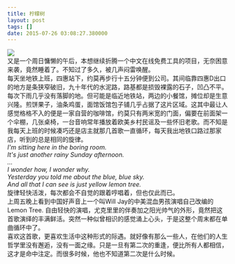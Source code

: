 ```yaml
---
title: 柠檬树
layout: post
tags: []
date: 2015-07-26 03:08:27.380000
---
```

![]({{site.cdnurl}}/assets/images/posts/2015/07/Lemon-Trees-1.jpg)  
又是一个周日慵懒的午后，本想继续折腾一个中文在线免费工具的项目，无奈困意来袭，竟然睡着了。不知过了多久，被几声闷雷唤醒。  
每天坐地铁上班，四惠站下，约莫再步行十五分钟便到公司。其间临靠四惠D出口的地方是条狭窄破旧，九十年代的水泥路，路基都是损毁裸露的石子，凹凸不平。每次下雨几乎没有落脚的地。但可能是临近地铁站，两边的小餐馆，摊位却是生意兴隆。煎饼果子，油条鸡蛋，面馆饭馆包子铺几乎占据了这片区域。这其中最让人感觉格格不入的便是一家自营的咖啡馆，约莫只有两米宽的门面，偏要在前面架一个伞棚，几张桌椅，一台音响常年播放着欧美乡村民谣及一些怀旧老歌。而不知是我每天上班的时候凑巧还是店主就那几首歌一直循环，每天我出地铁口路过那家店，听到的总是相同的旋律。  
	_I'm sitting here in the boring room.  
    It's just another rainy Sunday afternoon.  
    ...  
    I wonder how, I wonder why.  
	Yesterday you told me about the blue, blue sky.  
    And all that I can see is just yellow lemon tree._  
旋律轻快活泼，每次都会不自觉的跟着哼唱着，但也仅此而已。  
上周五晚上看到中国好声音上一个叫Will Jay的中美混血男孩演唱自己改编的Lemon Tree. 自由轻快的演唱，尤克里里的伴奏加之阳光帅气的外形，竟然把这首歌演绎的丰满鲜活。突然一种似曾相识的感觉涌上心头，于是这整个周末都在单曲循环中了。  
喜欢这首歌，更喜欢生活中这种形式的际遇。就好像有那么一些人，在他们的人生哲学里没有邂逅，没有一面之缘。只是一旦有第二次的重逢，便比所有人都相信，这才是命中注定。而很多时候，他也不知道第二次是什么时候。  


